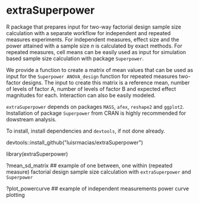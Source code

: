 # extraSuperpower
R package that prepares input for two-way factorial design sample size calculation with a separate workflow for independent and repeated measures experiments. For independent measures, effect size and the power attained with a sample size *n* is calculated by exact methods. For repeated measures, cell means can be easily used as input for simulation based sample size calculation with package ``Superpower``.

We provide a function to create a matrix of mean values that can be used as input for the ``Superpower ANOVA_design`` function for repeated measures two-factor designs. The input to create this matrix is a reference mean, number of levels of factor A, number of levels of factor B and expected effect magnitudes for each. Interaction can also be easily modeled.

``extraSuperpower`` depends on packages ``MASS``, ``afex``, ``reshape2`` and ``ggplot2``. Installation of package ``Superpower`` from CRAN is highly recommended for dowstream analysis.

To install, install dependencies and ``devtools``, if not done already.

devtools::install_github("luisrmacias/extraSuperpower")

library(extraSuperpower)

?mean_sd_matrix    ## example of one between, one within (repeated measure) factorial design sample size calculation with ``extraSuperpower`` and ``Superpower``

?plot_powercurve    ## example of independent measurements power curve plotting
